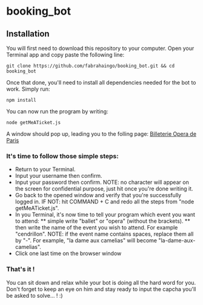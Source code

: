 # booking_bot

## Installation

You will first need to download this repository to your computer. Open your Terminal app and copy paste the following line:
```
git clone https://github.com/fabrahaingo/booking_bot.git && cd booking_bot
```

Once that done, you'll need to install all dependencies needed for the bot to work. Simply run:
```
npm install
```

You can now run the program by writing:
```
node getMeATicket.js
```

A window should pop up, leading you to the folling page: [Billeterie Opera de Paris](https://billetterie.operadeparis.fr/account/login)

### It's time to follow those simple steps:

* Return to your Terminal.
* Input your username then confirm.
* Input your password then confirm. NOTE: no character will appear on the screen for confidential purpose, just hit <Enter> once you're done writing it.
* Go back to the opened window and verify that you're successfully logged in. IF NOT: hit COMMAND + C and redo all the steps from "node getMeATicket.js".
* In you Terminal, it's now time to tell your program which event you want to attend:
** simple write "ballet" or "opera" (without the brackets).
** then write the name of the event you wish to attend. For example "cendrillon". NOTE: if the event name contains spaces, replace them all by "-". For example, "la dame aux camelias" will become "la-dame-aux-camelias".
* Click one last time on the browser window

### That's it !

You can sit down and relax while your bot is doing all the hard word for you.
Don't forget to keep an eye on him and stay ready to input the capcha you'll be asked to solve... ! :)
